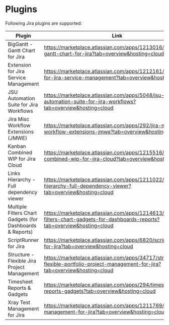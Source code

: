 # Plugins

Following Jira plugins are supported:

|Plugin|Link|
|---|---|
|BigGantt - Gantt Chart for Jira|https://marketplace.atlassian.com/apps/1213016/biggantt-gantt-chart-for-jira?tab=overview&hosting=cloud
|Extension for Jira Service Management |https://marketplace.atlassian.com/apps/1212161/extension-for-jira-service-management?tab=overview&hosting=cloud
JSU Automation Suite for Jira Workflows |https://marketplace.atlassian.com/apps/5048/jsu-automation-suite-for-jira-workflows?tab=overview&hosting=cloud
Jira Misc Workflow Extensions (JMWE) |https://marketplace.atlassian.com/apps/292/jira-misc-workflow-extensions-jmwe?tab=overview&hosting=cloud
Kanban Combined WIP for Jira Cloud|https://marketplace.atlassian.com/apps/1215516/kanban-combined-wip-for-jira-cloud?tab=overview&hosting=cloud
Links Hierarchy - Full dependency viewer |https://marketplace.atlassian.com/apps/1211022/links-hierarchy-full-dependency-viewer?tab=overview&hosting=cloud
Multiple Filters Chart Gadgets (for Dashboards & Reports) |https://marketplace.atlassian.com/apps/1214613/multiple-filters-chart-gadgets-for-dashboards-reports?tab=overview&hosting=cloud
ScriptRunner for Jira |https://marketplace.atlassian.com/apps/6820/scriptrunner-for-jira?tab=overview&hosting=cloud
Structure - Flexible Jira Project Management |https://marketplace.atlassian.com/apps/34717/structure-flexible-portfolio-project-management-for-jira?tab=overview&hosting=cloud
Timesheet Reports & Gadgets |https://marketplace.atlassian.com/apps/294/timesheet-reports-gadgets?tab=overview&hosting=cloud
Xray Test Management for Jira |https://marketplace.atlassian.com/apps/1211769/xray-test-management-for-jira?tab=overview&hosting=cloud







